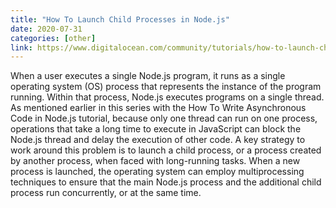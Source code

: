 ```yaml
---
title: "How To Launch Child Processes in Node.js"
date: 2020-07-31
categories: [other]
link: https://www.digitalocean.com/community/tutorials/how-to-launch-child-processes-in-node-js
---
```


When a user executes a single Node.js program, it runs as a single operating system (OS) process that represents the instance of the program running. Within that process, Node.js executes programs on a single thread. As mentioned earlier in this series with the How To Write Asynchronous Code in Node.js tutorial, because only one thread can run on one process, operations that take a long time to execute in JavaScript can block the Node.js thread and delay the execution of other code. A key strategy to work around this problem is to launch a child process, or a process created by another process, when faced with long-running tasks. When a new process is launched, the operating system can employ multiprocessing techniques to ensure that the main Node.js process and the additional child process run concurrently, or at the same time.
